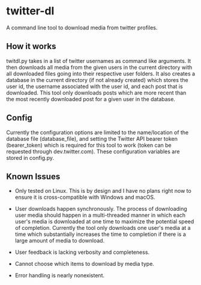 # twitter-dl
A command line tool to download media from twitter profiles.

## How it works
twitdl.py takes in a list of twitter usernames as command like arguments. It then downloads all media from the given users in the current directory with all downloaded files going into their respective user folders. It also creates a database in the current directory (if not already created) which stores the user id, the username associated with the user id, and each post that is downloaded. This tool only downloads posts which are more recent than the most recently downloaded post for a given user in the database.

## Config
Currently the configuration options are limited to the name/location of the database file (database_file), and setting the Twitter API bearer token (bearer_token) which is required for this tool to work (token can be requested through dev.twitter.com). These configuration variables are stored in config.py.

## Known Issues
- Only tested on Linux. This is by design and I have no plans right now to ensure it is cross-compatible with Windows and macOS.

- User downloads happen synchronously.
The process of downloading user media should happen in a multi-threaded manner in which each user's media is downloaded at one time to maximize the potential speed of completion. Currently the tool only downloads one user's media at a time which substantially increases the time to completion if there is a large amount of media to download.

- User feedback is lacking verbosity and completeness.

- Cannot choose which items to download by media type.

- Error handling is nearly nonexistent.
